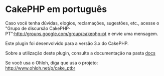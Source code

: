 # CakePHP em português

Caso você tenha dúvidas, elogios, reclamações, sugestões, etc., acesse o
"Grupo de discursão CakePHP-PT":http://groups.google.com/group/cakephp-pt e envie uma mensagem.

Este plugin foi desenvolvido para a versão 3.x do CakePHP.

Sobre a utilização deste plugin, consulte a documentação na pasta [docs](docs/)

Se você usa o Ohloh, diga que usa o projeto: http://www.ohloh.net/p/cake_ptbr

